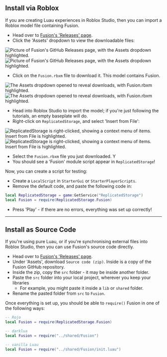 ## Install via Roblox

If you are creating Luau experiences in Roblox Studio, then you can import a
Roblox model file containing Fusion.

- Head over to [Fusion's 'Releases' page](https://github.com/Elttob/Fusion/releases).
- Click the 'Assets' dropdown to view the downloadable files:

![Picture of Fusion's GitHub Releases page, with the Assets dropdown highlighted.](Github-Releases-Guide-1-Light.png#only-light)
![Picture of Fusion's GitHub Releases page, with the Assets dropdown highlighted.](Github-Releases-Guide-1-Dark.png#only-dark)

- Click on the `Fusion.rbxm` file to download it. This model contains Fusion.

![The Assets dropdown opened to reveal downloads, with Fusion.rbxm highlighted.](Github-Releases-Guide-2-Light.png#only-light)
![The Assets dropdown opened to reveal downloads, with Fusion.rbxm highlighted.](Github-Releases-Guide-2-Dark.png#only-dark)

- Head into Roblox Studio to import the model; if you're just following the
tutorials, an empty baseplate will do.
- Right-click on `ReplicatedStorage`, and select 'Insert from File':

![ReplicatedStorage is right-clicked, showing a context menu of items. Insert from File is highlighted.](Github-Releases-Guide-3-Light.png#only-light)
![ReplicatedStorage is right-clicked, showing a context menu of items. Insert from File is highlighted.](Github-Releases-Guide-3-Dark.png#only-dark)

- Select the `Fusion.rbxm` file you just downloaded. Y
- You should see a 'Fusion' module script appear in `ReplicatedStorage`!

Now, you can create a script for testing:

- Create a `LocalScript` in `StarterGui` or `StarterPlayerScripts`.
- Remove the default code, and paste the following code in:

```Lua linenums="1"
local ReplicatedStorage = game:GetService("ReplicatedStorage")
local Fusion = require(ReplicatedStorage.Fusion)
```

- Press 'Play' - if there are no errors, everything was set up correctly!

-----

## Install as Source Code

If you're using pure Luau, or if you're synchronising external files into Roblox
Studio, then you can use Fusion's source code directly.

- Head over to [Fusion's 'Releases' page](https://github.com/Elttob/Fusion/releases).
- Under 'Assets', download `Source code (zip)`. Inside is a copy
of the Fusion GitHub repository.
- Inside the zip, copy the `src` folder - it may be inside another folder.
- Paste the `src` folder into your local project, wherever you keep your
libraries 
	- For example, you might paste it inside a `lib` or `shared` folder.
- Rename the pasted folder from `src` to `Fusion`.

Once everything is set up, you should be able to `require()` Fusion in one
of the following ways:

```Lua
-- Rojo
local Fusion = require(ReplicatedStorage.Fusion)

-- darklua
local Fusion = require("../shared/Fusion")

-- vanilla Luau
local Fusion = require("../shared/Fusion/init.luau")
```